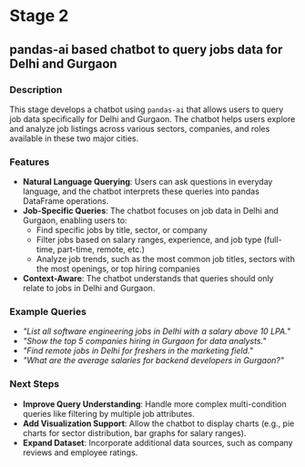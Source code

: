 # Stage 2
## pandas-ai based chatbot to query jobs data for Delhi and Gurgaon

### Description
This stage develops a chatbot using `pandas-ai` that allows users to query job data specifically for Delhi and Gurgaon. The chatbot helps users explore and analyze job listings across various sectors, companies, and roles available in these two major cities.

### Features
- **Natural Language Querying**: Users can ask questions in everyday language, and the chatbot interprets these queries into pandas DataFrame operations.
- **Job-Specific Queries**: The chatbot focuses on job data in Delhi and Gurgaon, enabling users to:
  - Find specific jobs by title, sector, or company
  - Filter jobs based on salary ranges, experience, and job type (full-time, part-time, remote, etc.)
  - Analyze job trends, such as the most common job titles, sectors with the most openings, or top hiring companies
- **Context-Aware**: The chatbot understands that queries should only relate to jobs in Delhi and Gurgaon.

### Example Queries
- *"List all software engineering jobs in Delhi with a salary above 10 LPA."*
- *"Show the top 5 companies hiring in Gurgaon for data analysts."*
- *"Find remote jobs in Delhi for freshers in the marketing field."*
- *"What are the average salaries for backend developers in Gurgaon?"*

### Next Steps
- **Improve Query Understanding**: Handle more complex multi-condition queries like filtering by multiple job attributes.
- **Add Visualization Support**: Allow the chatbot to display charts (e.g., pie charts for sector distribution, bar graphs for salary ranges).
- **Expand Dataset**: Incorporate additional data sources, such as company reviews and employee ratings.

